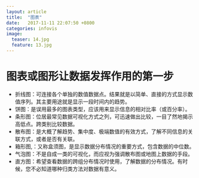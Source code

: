 ```yaml
---
layout: article
title:  "图表"
date:   2017-11-11 22:07:50 +0800
categories: infovis 
image:
  teaser: 14.jpg
  feature: 13.jpg
---
```


# 图表或图形让数据发挥作用的第一步
- 折线图：可连接各个单独的数值数据点。结果就是以简单、直接的方式显示数值序列。其主要用途就是显示一段时间内的趋势。
- 饼图：是误用最多的图表类型，应该用来显示信息的相对比率（或百分率）。
- 条形图：位居最常见数据可视化方式之列，可迅速做出比较，一目了然地揭示高低点。跨类别比较数据。
- 散布图：是大概了解趋势、集中度、极端数值的有效方式，了解不同信息的关联方式，或者是否有关联。 
- 箱形图,：又称盒须图，是显示数据分布情况的重要方式，包含数据的中位数。
- 气泡图：不是自成一类的可视化，而应视为强调散布图或地图上数据的手段。 
- 直方图：希望查看数据的跨组分布情况时使用，了解数据的分布情况。有时候，您不必知道哪种归类方法对数据有意义。